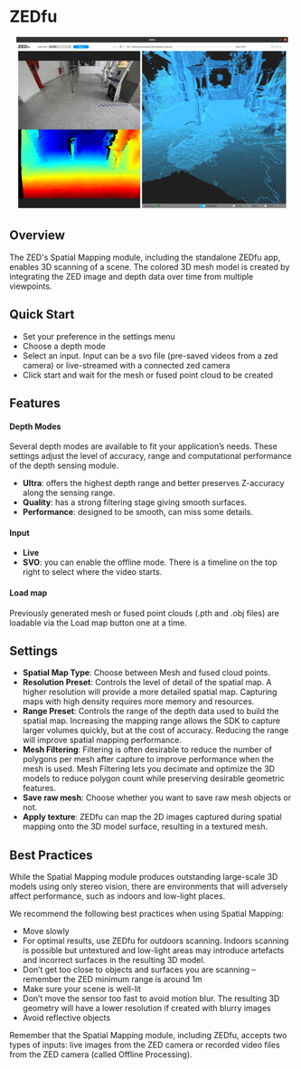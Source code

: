 # ZEDfu
<p align="center"><img src="Screenshots/ZEDfu.png" /></p>


## Overview 

The ZED's Spatial Mapping module, including the standalone ZEDfu app, enables 3D scanning of a scene. The colored 3D mesh model is created by integrating the ZED image and depth data over time from multiple viewpoints.


## Quick Start

* Set your preference in the settings menu 
* Choose a depth mode 
* Select an input. Input can be a svo file (pre-saved videos from a zed camera) or live-streamed with a connected zed camera
* Click start and wait for the mesh or fused point cloud to be created


## Features

#### Depth Modes

Several depth modes are available to fit your application’s needs. These settings adjust the level of accuracy, range and computational performance of the depth sensing module.

* **Ultra**: offers the highest depth range and better preserves Z-accuracy along the sensing range.
* **Quality**: has a strong filtering stage giving smooth surfaces.
* **Performance**: designed to be smooth, can miss some details.

#### Input 

* **Live**
* **SVO**: you can enable the offline mode. There is a timeline on the top right to select where the video starts.

#### Load map 
 
Previously generated mesh or fused point clouds (.pth and .obj files) are loadable via the Load map button one at a time.


## Settings

* **Spatial Map Type**: Choose between Mesh and fused cloud points.
* **Resolution Preset**: Controls the level of detail of the spatial map. A higher resolution will provide a more detailed spatial map. Capturing maps with high density requires more memory and resources. 
* **Range Preset**: Controls the range of the depth data used to build the spatial map. Increasing the mapping range allows the SDK to capture larger volumes quickly, but at the cost of accuracy. Reducing the range will improve spatial mapping performance.
* **Mesh Filtering**: Filtering is often desirable to reduce the number of polygons per mesh after capture to improve performance when the mesh is used. Mesh Filtering lets you decimate and optimize the 3D models to reduce polygon count while preserving desirable geometric features.
* **Save raw mesh**: Choose whether you want to save raw mesh objects or not.
* **Apply texture**: ZEDfu can map the 2D images captured during spatial mapping onto the 3D model surface, resulting in a textured mesh.


## Best Practices

While the Spatial Mapping module produces outstanding large-scale 3D models using only stereo vision, there are environments that will adversely affect performance, such as indoors and low-light places.

We recommend the following best practices when using Spatial Mapping: 

* Move slowly
* For optimal results, use ZEDfu for 
outdoors scanning. Indoors scanning is possible but untextured and low-light areas may introduce artefacts and incorrect surfaces in the resulting 3D model.
* Don’t get too close to objects and surfaces you are scanning – remember the ZED minimum range is around 1m
* Make sure your scene is well-lit
* Don’t move the sensor too fast to avoid motion blur. The resulting 3D geometry will have a lower resolution if created with blurry images
* Avoid reflective objects

Remember that the Spatial Mapping module, including ZEDfu, accepts two types of inputs: live images from the ZED camera or recorded video files from the ZED camera (called Offline Processing).

